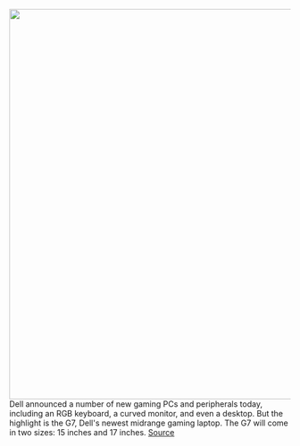 <img src='https://cdn.vox-cdn.com/thumbor/4lNv5FwiPV-zkvMjh-03V_ZiOuI=/0x0:1600x1304/1200x800/filters:focal(647x358:903x614)/cdn.vox-cdn.com/uploads/chorus_image/image/66970334/dg7700nt_cnb_05000ff090_bk.0.png' width='700px' /><br/>
Dell announced a number of new gaming PCs and peripherals today, including an RGB keyboard, a curved monitor, and even a desktop. But the highlight is the G7, Dell's newest midrange gaming laptop. The G7 will come in two sizes: 15 inches and 17 inches.
<a href='https://www.theverge.com/2020/6/23/21300382/dell-g7-size-gaming-laptop-windows-pc-price-design'> Source <a/>